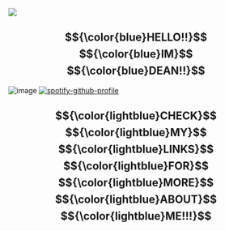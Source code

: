 ![](https://komarev.com/ghpvc/?username=lumberdean&color=blue)

## $${\color{blue}HELLO!!}$$ $${\color{blue}IM}$$ $${\color{blue}DEAN!!}$$
<!--
**lumberdean/lumberdean** is a ✨ _special_ ✨ repository because its `README.md` (this file) appears on your GitHub profile.

Here are some ideas to get you started:

- 🔭 I’m currently working on ...
- 🌱 I’m currently learning ...
- 👯 I’m looking to collaborate on ...
- 🤔 I’m looking for help with ...
- 💬 Ask me about ...
- 📫 How to reach me: ...
- 😄 Pronouns: ...
- ⚡ Fun fact: ...
-->

![image](https://64.media.tumblr.com/371f3b4ae166d701d8b604ed75d10016/087367c5945f7043-d2/s640x960/870f8959a67612541a2f39ee5d61faceb890f0b7.gif)
[![spotify-github-profile](https://spotify-github-profile.kittinanx.com/api/view?uid=31waoinuetthfmranoyj6kxp3bly&cover_image=true&theme=default&show_offline=false&background_color=121212&interchange=false)](https://github.com/kittinan/spotify-github-profile)
## $${\color{lightblue}CHECK}$$ $${\color{lightblue}MY}$$ $${\color{lightblue}LINKS}$$ $${\color{lightblue}FOR}$$ $${\color{lightblue}MORE}$$ $${\color{lightblue}ABOUT}$$ $${\color{lightblue}ME!!!}$$
